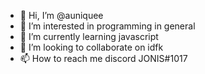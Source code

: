 - 👋 Hi, I’m @auniquee
- 👀 I’m interested in programming in general
- 🌱 I’m currently learning javascript
- 💞️ I’m looking to collaborate on idfk
- 📫 How to reach me discord JONIS#1017

<!---
auniquee/auniquee is a ✨ special ✨ repository because its `README.md` (this file) appears on your GitHub profile.
You can click the Preview link to take a look at your changes.
--->
